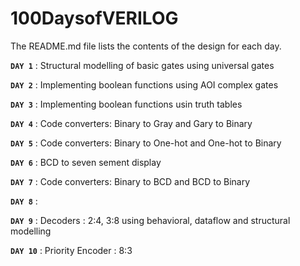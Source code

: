 # 100DaysofVERILOG

The README.md file lists the contents of the design for each day.

**`DAY 1`** : Structural modelling of basic gates using universal gates

**`DAY 2`** : Implementing boolean functions using AOI complex gates

**`DAY 3`** : Implementing boolean functions usin truth tables

**`DAY 4`** : Code converters: Binary to Gray and Gary to Binary

**`DAY 5`** : Code converters: Binary to One-hot and One-hot to Binary

**`DAY 6`** : BCD to seven sement display

**`DAY 7`** : Code converters: Binary to BCD and BCD to Binary

**`DAY 8`** : 

**`DAY 9`** : Decoders : 2:4, 3:8 using behavioral, dataflow and structural modelling

**`DAY 10`** : Priority Encoder : 8:3
